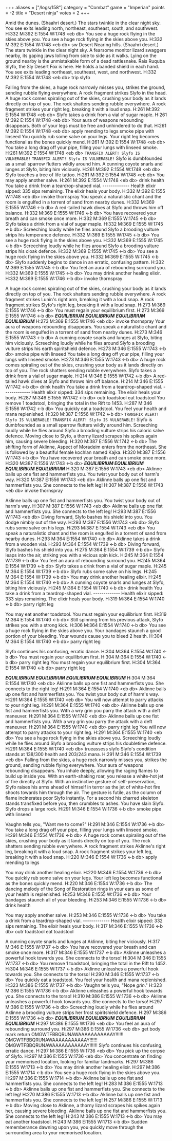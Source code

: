 +++
aliases = ["/logs/158"]
category = "Combat"
game = "Imperian"
points = -2
title = "Desert ninja"
votes = 2
+++

Amid the dunes. (Shaahri desert.)
The stars twinkle in the clear night sky. You see exits leading north, 
northeast, southeast, south, and southwest.
H:332 M:392 E:1554 W:1748 &lt;eb db&gt; 
You see a huge rock flying in the skies above you.
You see a huge rock flying in the skies above you.
H:332 M:392 E:1554 W:1748 &lt;eb db&gt; sw
Desert Nearing hills. (Shaahri desert.)
The stars twinkle in the clear night sky. A fearsome monitor lizard swaggers 
nearby, its gaping jaws lolling from side to side as it walks. Lying on the 
ground nearby is the unmistakable form of a dead rattlesnake. Rais Ruquba 
Slyfo, the Sly Desert Fox is here. He holds a banded shield in each hand.
You see exits leading northeast, southeast, west, and northwest.
H:332 M:392 E:1554 W:1748 &lt;eb db&gt; trip slyfo

Falling from the skies, a huge rock narrowly misses you, strikes the ground, 
sending rubble flying everywhere.
A rock fragment strikes Slyfo in the head.
A huge rock comes spiraling out of the skies, crushing your body as it lands 
directly on top of you. The rock shatters sending rubble everywhere.
A rock fragment strikes your right leg, breaking it with a loud snap.
H:261 M:392 E:1554 W:1748 &lt;eb db&gt; 
Slyfo takes a drink from a vial of sugar maple.
H:261 M:392 E:1554 W:1748 &lt;eb db&gt; 
Your aura of weapons rebounding disappears.
Both of your legs must be free and unhindered to do that.
H:261 M:392 E:1554 W:1748 &lt;eb db&gt; apply mending to legs
smoke pipe with linseed
You quickly rub some salve on your legs.
Your right leg becomes functional as the bones quickly mend.
H:261 M:392 E:1554 W:1748 &lt;eb db&gt; 
You take a long drag off your pipe, filling your lungs with linseed smoke.
H:261 M:392 E:1554 W:1748 &lt;eb db&gt; 
`````TRANSFIX ALERT! Slyfo IS VULNERABLE!`````
`````TRANSFIX ALERT! Slyfo IS VULNERABLE!`````
Slyfo is dumbfounded as a small sparrow flutters wildly around him.
A cunning coyote snarls and lunges at Slyfo, biting him viciously.
H:261 M:392 E:1554 W:1748 &lt;eb db&gt; 
Slyfo touches a tree of life tattoo.
H:261 M:392 E:1554 W:1748 &lt;eb db&gt; 
You may apply another salve.
H:261 M:392 E:1554 W:1748 &lt;eb db&gt; drink health
You take a drink from a teardrop-shaped vial.
------------- Health elixir sipped: 335 sips remaining.
The elixir heals your body.
H:332 M:392 E:1555 W:1748 &lt;eb db&gt; invoke thornspray
You speak a naturalistic chant and the room is engulfed in a torrent of sand 
from nearby dunes.
H:332 M:369 E:1555 W:1746 &lt;-b db&gt; 
A red-tailed hawk dives at Slyfo and throws him off balance.
H:332 M:369 E:1555 W:1746 &lt;-b db&gt; 
You have recovered your breath and can smoke once more.
H:332 M:369 E:1555 W:1745 &lt;-b db&gt; 
Slyfo takes a drink from a vial of sugar maple.
H:332 M:369 E:1555 W:1745 &lt;-b db&gt; 
Screeching loudly while he flies around Slyfo a brooding vulture strips his 
temperance defence.
H:332 M:369 E:1555 W:1745 &lt;-b db&gt; 
You see a huge rock flying in the skies above you.
H:332 M:369 E:1555 W:1745 &lt;-b db&gt; 
Screeching loudly while he flies around Slyfo a brooding vulture strips his 
cloak defence.
H:332 M:369 E:1555 W:1745 &lt;-b db&gt; 
You see a huge rock flying in the skies above you.
H:332 M:369 E:1555 W:1745 &lt;-b db&gt; 
Slyfo suddenly begins to dance in an erratic, confusing pattern.
H:332 M:369 E:1555 W:1745 &lt;-b db&gt; 
You feel an aura of rebounding surround you.
H:332 M:369 E:1555 W:1745 &lt;-b db&gt; 
You may drink another healing elixir.
H:332 M:369 E:1555 W:1746 &lt;-b db&gt; invoke thornspray

A huge rock comes spiraling out of the skies, crushing your body as it lands 
directly on top of you. The rock shatters sending rubble everywhere.
A rock fragment strikes Lunin's right arm, breaking it with a loud snap.
A rock fragment strikes Slyfo's right leg, breaking it with a loud snap.
H:273 M:369 E:1555 W:1746 &lt;-b db&gt; 
You must regain your equilibrium first.
H:273 M:369 E:1555 W:1746 &lt;-b db&gt; 
*****EQUILIBRIUM EQUILIBRIUM*****
*****EQUILIBRIUM EQUILIBRIUM*****
H:273 M:369 E:1555 W:1746 &lt;eb db&gt; invoke thornspray
Your aura of weapons rebounding disappears.
You speak a naturalistic chant and the room is engulfed in a torrent of sand 
from nearby dunes.
H:273 M:346 E:1555 W:1743 &lt;-b db&gt; 
A cunning coyote snarls and lunges at Slyfo, biting him viciously.
Screeching loudly while he flies around Slyfo a brooding vulture strips his 
earth spiritshield defence.
H:273 M:346 E:1555 W:1743 &lt;-b db&gt; smoke pipe with linseed
You take a long drag off your pipe, filling your lungs with linseed smoke.
H:273 M:346 E:1555 W:1743 &lt;-b db&gt; 
A huge rock comes spiraling out of the skies, crushing your body as it lands 
directly on top of you. The rock shatters sending rubble everywhere.
Slyfo takes a drink from a vial of sugar maple.
H:214 M:346 E:1555 W:1742 &lt;-b db&gt; 
A red-tailed hawk dives at Slyfo and throws him off balance.
H:214 M:346 E:1555 W:1742 &lt;-b db&gt; drink health
You take a drink from a teardrop-shaped vial.
------------- Health elixir sipped: 334 sips remaining.
The elixir heals your body.
H:287 M:346 E:1555 W:1742 &lt;-b db&gt; outr toadstool
eat toadstool
You remove 1 toadstool, bringing the total in the Rift to 1453.
H:287 M:346 E:1556 W:1742 &lt;-b db&gt; 
You quickly eat a toadstool.
You feel your health and mana replenished.
H:320 M:387 E:1556 W:1742 &lt;-b db&gt; 
`````TRANSFIX ALERT! Slyfo IS VULNERABLE!`````
`````TRANSFIX ALERT! Slyfo IS VULNERABLE!`````
Slyfo is dumbfounded as a small sparrow flutters wildly around him.
Screeching loudly while he flies around Slyfo a brooding vulture strips his 
caloric salve defence.
Moving close to Slyfo, a thorny lizard scrapes his spikes again him, causing 
severe bleeding.
H:320 M:387 E:1556 W:1742 &lt;-b db&gt; 
The shifting form of Aklinne, Aspect of Moradeim enters from the northeast.
She is followed by a beautiful female kochlan named Kajka.
H:320 M:387 E:1556 W:1743 &lt;-b db&gt; 
You have recovered your breath and can smoke once more.
H:320 M:387 E:1556 W:1743 &lt;-b db&gt; 
*****EQUILIBRIUM EQUILIBRIUM*****
*****EQUILIBRIUM EQUILIBRIUM*****
H:320 M:387 E:1556 W:1743 &lt;eb db&gt; 
Aklinne balls up one fist and hammerfists you.
You twist your body out of harm's way.
H:320 M:387 E:1556 W:1743 &lt;eb db&gt; 
Aklinne balls up one fist and hammerfists you.
She connects to the left leg!
H:307 M:387 E:1556 W:1743 &lt;eb db&gt; invoke thornspray

Aklinne balls up one fist and hammerfists you.
You twist your body out of harm's way.
H:307 M:387 E:1556 W:1743 &lt;eb db&gt; 
Aklinne balls up one fist and hammerfists you.
She connects to the left leg!
H:293 M:387 E:1556 W:1743 &lt;eb db&gt; 
Diving forward, Slyfo bashes his shield into you.
You dodge nimbly out of the way.
H:293 M:387 E:1556 W:1743 &lt;eb db&gt; 
Slyfo rubs some salve on his legs.
H:293 M:387 E:1554 W:1743 &lt;eb db&gt; 
You speak a naturalistic chant and the room is engulfed in a torrent of sand 
from nearby dunes.
H:293 M:364 E:1554 W:1740 &lt;-b db&gt; 
Aklinne takes a drink from a wooden vial.
H:293 M:364 E:1554 W:1739 &lt;-b db&gt; 
Diving forward, Slyfo bashes his shield into you.
H:275 M:364 E:1554 W:1739 &lt;-b db&gt; 
Slyfo leaps into the air, striking you with a vicious spin kick.
H:245 M:364 E:1554 W:1739 &lt;-b db&gt; 
You feel an aura of rebounding surround you.
H:245 M:364 E:1554 W:1739 &lt;-b db&gt; 
Slyfo takes a drink from a vial of sugar maple.
H:245 M:364 E:1554 W:1739 &lt;-b db&gt; 
Slyfo rubs some salve on his legs.
H:245 M:364 E:1554 W:1739 &lt;-b db&gt; 
You may drink another healing elixir.
H:245 M:364 E:1554 W:1740 &lt;-b db&gt; 
A cunning coyote snarls and lunges at Slyfo, biting him viciously.
H:245 M:364 E:1554 W:1740 &lt;-b db&gt; drink health
You take a drink from a teardrop-shaped vial.
------------- Health elixir sipped: 333 sips remaining.
The elixir heals your body.
H:319 M:364 E:1554 W:1740 &lt;-b db&gt; parry right leg

You may eat another toadstool.
You must regain your equilibrium first.
H:319 M:364 E:1554 W:1740 &lt;-b db&gt; 
Still spinning from his previous attack, Slyfo strikes you with a strong kick.
H:306 M:364 E:1554 W:1740 &lt;-b db&gt; 
You see a huge rock flying in the skies above you.
Your bandages staunch a good portion of your bleeding.
Your wounds cause you to bleed 2 health.
H:304 M:364 E:1554 W:1740 &lt;-b db&gt; parry right leg

Slyfo continues his confusing, erratic dance.
H:304 M:364 E:1554 W:1740 &lt;-b db&gt; 
You must regain your equilibrium first.
H:304 M:364 E:1554 W:1740 &lt;-b db&gt; parry right leg
You must regain your equilibrium first.
H:304 M:364 E:1554 W:1740 &lt;-b db&gt; parry right leg

*****EQUILIBRIUM EQUILIBRIUM*****
*****EQUILIBRIUM EQUILIBRIUM*****
H:304 M:364 E:1554 W:1740 &lt;eb db&gt; 
Aklinne balls up one fist and hammerfists you.
She connects to the right leg!
H:291 M:364 E:1554 W:1740 &lt;eb db&gt; 
Aklinne balls up one fist and hammerfists you.
You twist your body out of harm's way.
H:291 M:364 E:1555 W:1740 &lt;eb db&gt; 
You will now attempt to parry attacks to your right leg.
H:291 M:364 E:1555 W:1740 &lt;eb db&gt; 
Aklinne balls up one fist and hammerfists you.
With a wry grin you parry the attack with a deft maneuver.
H:291 M:364 E:1555 W:1740 &lt;eb db&gt; 
Aklinne balls up one fist and hammerfists you.
With a wry grin you parry the attack with a deft maneuver.
H:291 M:364 E:1555 W:1740 &lt;eb db&gt; parry right leg
You will now attempt to parry attacks to your right leg.
H:291 M:364 E:1555 W:1740 &lt;eb db&gt; 
You see a huge rock flying in the skies above you.
Screeching loudly while he flies around Slyfo a brooding vulture strips his 
doubletime defence.
H:291 M:364 E:1555 W:1740 &lt;eb db&gt; trueassess slyfo
Slyfo's condition stands at 138/300 health and 203/243 mana.
H:291 M:346 E:1554 W:1739 &lt;eb db&gt; 
Falling from the skies, a huge rock narrowly misses you, strikes the ground, 
sending rubble flying everywhere.
Your aura of weapons rebounding disappears.
You inhale deeply, allowing the raging flames to build up inside you. With an 
earth-shaking roar, you release a white-hot jet of fire directly at Slyfo.
With an instinctive gesture of self-preservation, Slyfo raises his arms ahead 
of himself in terror as the jet of white-hot fire shoots towards him through 
the air. The gesture is futile, as the column of flame incinerates poor Slyfo 
instantly. For a second his charred skeleton stands transfixed before you, then
crumbles to ashes.
You have slain Slyfo.
Slyfo drops a large rock.
H:291 M:346 E:1554 W:1736 &lt;-b db&gt; smoke pipe with linseed

Vaughn tells you, "Want me to come?"
H:291 M:346 E:1554 W:1736 &lt;-b db&gt; 
You take a long drag off your pipe, filling your lungs with linseed smoke.
H:291 M:346 E:1554 W:1736 &lt;-b db&gt; 
A huge rock comes spiraling out of the skies, crushing your body as it lands 
directly on top of you. The rock shatters sending rubble everywhere.
A rock fragment strikes Aklinne's right leg, breaking it with a loud snap.
A rock fragment strikes your left leg, breaking it with a loud snap.
H:220 M:346 E:1554 W:1736 &lt;-b db&gt; apply mending to legs

You may drink another healing elixir.
H:220 M:346 E:1554 W:1736 &lt;-b db&gt; 
You quickly rub some salve on your legs.
Your left leg becomes functional as the bones quickly mend.
H:220 M:346 E:1554 W:1736 &lt;-b db&gt; 
The dancing melody of the Song of Restoration rings in your ears as some of 
your health is replenished.
H:253 M:346 E:1555 W:1736 &lt;-b db&gt; 
Your bandages staunch all of your bleeding.
H:253 M:346 E:1555 W:1736 &lt;-b db&gt; drink health

You may apply another salve.
H:253 M:346 E:1555 W:1736 &lt;-b db&gt; 
You take a drink from a teardrop-shaped vial.
------------- Health elixir sipped: 332 sips remaining.
The elixir heals your body.
H:317 M:346 E:1555 W:1736 &lt;-b db&gt; outr toadstool
eat toadstool

A cunning coyote snarls and lunges at Aklinne, biting her viciously.
H:317 M:346 E:1555 W:1737 &lt;-b db&gt; 
You have recovered your breath and can smoke once more.
H:317 M:346 E:1555 W:1737 &lt;-b db&gt; 
Aklinne unleashes a powerful hook towards you.
She connects to the torso!
H:304 M:346 E:1555 W:1737 &lt;-b db&gt; 
You remove 1 toadstool, bringing the total in the Rift to 1452.
H:304 M:346 E:1555 W:1737 &lt;-b db&gt; 
Aklinne unleashes a powerful hook towards you.
She connects to the torso!
H:290 M:346 E:1555 W:1737 &lt;-b db&gt; 
You quickly eat a toadstool.
You feel your health and mana replenished.
H:323 M:386 E:1555 W:1737 &lt;-b db&gt; 
Vaughn tells you, "Nope *grin*."
H:323 M:386 E:1555 W:1736 &lt;-b db&gt; 
Aklinne unleashes a powerful hook towards you.
She connects to the torso!
H:310 M:386 E:1555 W:1736 &lt;-b db&gt; 
Aklinne unleashes a powerful hook towards you.
She connects to the torso!
H:297 M:386 E:1555 W:1736 &lt;-b db&gt; 
Screeching loudly while he flies around Aklinne a brooding vulture strips her 
frost spiritshield defence.
H:297 M:386 E:1555 W:1736 &lt;-b db&gt; 
*****EQUILIBRIUM EQUILIBRIUM*****
*****EQUILIBRIUM EQUILIBRIUM*****
H:297 M:386 E:1555 W:1736 &lt;eb db&gt; 
You feel an aura of rebounding surround you.
H:297 M:386 E:1555 W:1736 &lt;eb db&gt; get body
mark return
OMGWTFBBQRUNAWAAAAAAAAAAAY!!!!!!
OMGWTFBBQRUNAWAAAAAAAAAAAY!!!!!!
OMGWTFBBQRUNAWAAAAAAAAAAAY!!!!!!
Slyfo continues his confusing, erratic dance.
H:297 M:386 E:1555 W:1736 &lt;eb db&gt; 
You pick up the corpse of Slyfo.
H:297 M:386 E:1555 W:1736 &lt;eb db&gt; 
You concentrate on finding your memorised location, looking for familiar 
landmarks.
H:297 M:386 E:1555 W:1713 &lt;-b db&gt; 
You may drink another healing elixir.
H:297 M:386 E:1555 W:1714 &lt;-b db&gt; 
You see a huge rock flying in the skies above you.
H:297 M:386 E:1555 W:1714 &lt;-b db&gt; 
Aklinne balls up one fist and hammerfists you.
She connects to the left leg!
H:283 M:386 E:1555 W:1713 &lt;-b db&gt; 
Aklinne balls up one fist and hammerfists you.
She connects to the left leg!
H:270 M:386 E:1555 W:1713 &lt;-b db&gt; 
Aklinne balls up one fist and hammerfists you.
She connects to the left leg!
H:257 M:386 E:1555 W:1713 &lt;-b db&gt; 
Moving close to Aklinne, a thorny lizard scrapes his spikes again her, causing 
severe bleeding.
Aklinne balls up one fist and hammerfists you.
She connects to the left leg!
H:243 M:386 E:1555 W:1713 &lt;-b db&gt; 
You may eat another toadstool.
H:243 M:386 E:1555 W:1713 &lt;-b db&gt; 
Sudden rememberance dawning upon you, you quickly move through the surrounding 
area to your memorised location.